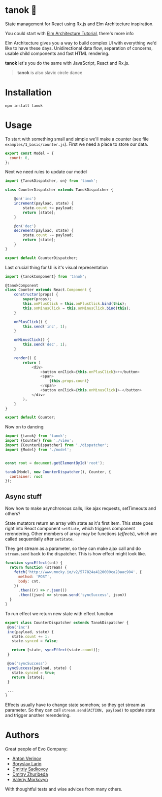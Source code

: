 # tanok 💃
State management for React using Rx.js and Elm Architecture inspiration.

You could start with [Elm Architecture Tutorial](https://github.com/evancz/elm-architecture-tutorial/), there's more info

Elm Architecture gives you a way to build complex UI with everything we'd like
to have these days. Unidirectional data flow, separation of concerns,
usable child components and fast HTML rendering.

**tanok** let's you do the same with JavaScript, React and Rx.js.

> **tanok** is also slavic circle dance

# Installation

`npm install tanok`

# Usage

To start with something small and simple we'll make a counter (see file `examples/1_basic/counter.js`). First we need a place to store our data.


```js
export const Model = {
  count: 0,
};
```

Next we need rules to update our model

```js
import {TanokDispatcher, on} from 'tanok';

class CounterDispatcher extends TanokDispatcher {

    @on('inc')
    increment(payload, state) {
        state.count += payload;
        return [state];
    }

    @on('dec')
    decrement(payload, state) {
        state.count -= payload;
        return [state];
    }
}

export default CounterDispatcher;
```

Last crucial thing for UI is it's visual representation

```js
import {tanokComponent} from 'tanok';

@tanokComponent
class Counter extends React.Component {
    constructor(props) {
        super(props);
        this.onPlusClick = this.onPlusClick.bind(this);
        this.onMinusClick = this.onMinusClick.bind(this);
    }

    onPlusClick() {
        this.send('inc', 1);
    }

    onMinusClick() {
        this.send('dec', 1);
    }

    render() {
        return (
            <div>
                <button onClick={this.onPlusClick}>+</button>
                <span>
                    {this.props.count}
                </span>
                <button onClick={this.onMinusClick}>-</button>
            </div>
        );
    }
}

export default Counter;
```

Now on to dancing

```js
import {tanok} from 'tanok';
import {Counter} from './view';
import {CounterDispatcher} from './dispatcher';
import {Model} from './model';


const root = document.getElementById('root');

tanok(Model, new CounterDispatcher(), Counter, {
  container: root
});
```

## Async stuff

Now how to make asynchronous calls, like ajax requests, setTimeouts and others?

State mutators return an array with state as it's first item. This state goes
right into React component `setState`, which triggers component rerendering.
Other members of array may be functions (*effects*), which are called sequentially after `setState`.

They get stream as a parameter, so they can make ajax call and do `stream.send`
back to the dispatcher. This is how effect might look like.

```js
function syncEffect(cnt) {
  return function (stream) {
    fetch('http://www.mocky.io/v2/577824a4120000ca28aac904', {
      method: 'POST',
      body: cnt,
    })
      .then((r) => r.json())
      .then((json) => stream.send('syncSuccess', json))
  }
}
```

To run effect we return new state with effect function

 ```js
export class CounterDispatcher extends TanokDispatcher {
  @on('inc')
  inc(payload, state) {
    state.count += 1;
    state.synced = false;

    return [state, syncEffect(state.count)];
  }

  @on('syncSuccess')
  syncSuccess(payload, state) {
    state.synced = true;
    return [state];
  }

  ...
}
 ```

 Effects usually have to change state somehow, so they get stream as parameter. So they can call `stream.send(ACTION, payload)` to update state and trigger another rerendering.

# Authors

Great people of Evo Company:

* [Anton Verinov](http://github.com/zemlanin)
* [Boryslav Larin](http://github.com/brabadu)
* [Dmitriy Sadkovoy](http://github.com/sadkovoy)
* [Dmitry Zhuribeda](https://github.com/DZhuribeda)
* [Valeriy Morkovyn](http://github.com/Lex0ne)

With thoughtful tests and wise advices from many others.
